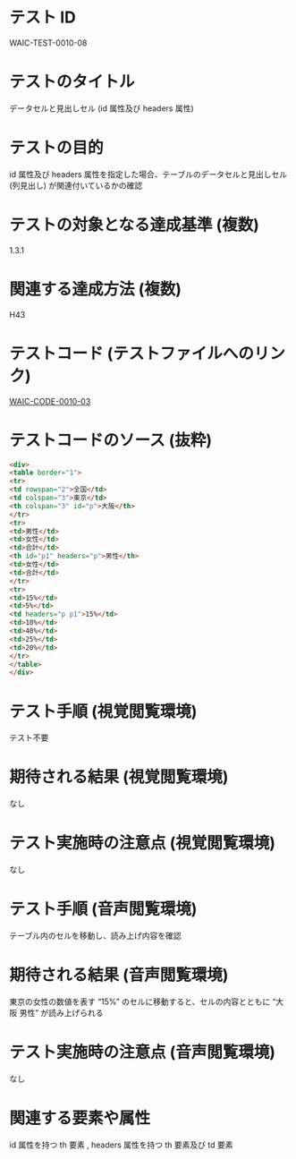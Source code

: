 # テスト ID

WAIC-TEST-0010-08

# テストのタイトル

データセルと見出しセル (id 属性及び headers 属性)

# テストの目的

id 属性及び headers 属性を指定した場合、テーブルのデータセルと見出しセル (列見出し) が関連付いているかの確認

# テストの対象となる達成基準 (複数)

1.3.1

# 関連する達成方法 (複数)

H43

# テストコード (テストファイルへのリンク)

[WAIC-CODE-0010-03](https://waic.github.io/as_test/WAIC-CODE/WAIC-CODE-0010-03.html)

# テストコードのソース (抜粋)

```html
<div>
<table border="1">
<tr>
<td rowspan="2">全国</td>
<td colspan="3">東京</td>
<th colspan="3" id="p">大阪</th>
</tr>
<tr>
<td>男性</td>
<td>女性</td>
<td>合計</td>
<th id="p1" headers="p">男性</th>
<td>女性</td>
<td>合計</td>
</tr>
<tr>
<td>15%</td>
<td>5%</td>
<td headers="p p1">15%</td>
<td>10%</td>
<td>40%</td>
<td>25%</td>
<td>20%</td>
</tr>
</table>
</div>

```

# テスト手順 (視覚閲覧環境)

テスト不要

# 期待される結果 (視覚閲覧環境)

なし

# テスト実施時の注意点 (視覚閲覧環境)

なし

# テスト手順 (音声閲覧環境)

テーブル内のセルを移動し、読み上げ内容を確認

# 期待される結果 (音声閲覧環境)

東京の女性の数値を表す “15%” のセルに移動すると、セルの内容とともに “大阪 男性” が読み上げられる

# テスト実施時の注意点 (音声閲覧環境)

なし

# 関連する要素や属性

id 属性を持つ th 要素 , headers 属性を持つ th 要素及び td 要素
